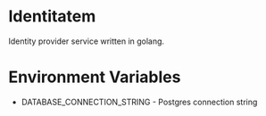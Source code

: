 # Identitatem 
Identity provider service written in golang.

# Environment Variables
- DATABASE_CONNECTION_STRING - Postgres connection string